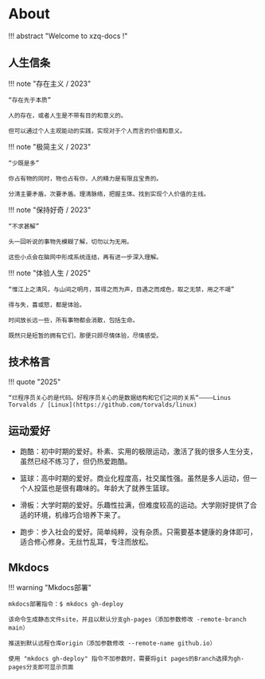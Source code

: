 # About

!!! abstract "Welcome to xzq-docs !"

## 人生信条

!!! note "存在主义 / 2023"

    “存在先于本质”
    
    人的存在，或者人生是不带有目的和意义的。
    
    但可以通过个人主观能动的实践，实现对于个人而言的价值和意义。

!!! note "极简主义 / 2023"

    “少既是多”

    你占有物的同时，物也占有你，人的精力是有限且宝贵的。

    分清主要矛盾，次要矛盾。理清脉络，把握主体。找到实现个人价值的主线。

!!! note "保持好奇 / 2023"

    “不求甚解”

    头一回听说的事物先模糊了解，切勿以为无用。
    
    这些小点会在脑网中形成系统连结，再有进一步深入理解。

!!! note "体验人生 / 2025"

    “惟江上之清风，与山间之明月，耳得之而为声，目遇之而成色，取之无禁，用之不竭”

    得与失，喜或怒，都是体验。
    
    时间放长远一些，所有事物都会消散，包括生命。

    既然只是短暂的拥有它们，那便只顾尽情体验，尽情感受。

## 技术格言

!!! quote "2025"

    “烂程序员关心的是代码。好程序员关心的是数据结构和它们之间的关系“————Linus Torvalds / [Linux](https://github.com/torvalds/linux)

## 运动爱好

- 跑酷：初中时期的爱好。朴素、实用的极限运动，激活了我的很多人生分支，虽然已经不练习了，但仍热爱跑酷。

- 篮球：高中时期的爱好。商业化程度高，社交属性强。虽然是多人运动，但一个人投篮也是很有趣味的。年龄大了就养生篮球。

- 滑板：大学时期的爱好。乐趣性拉满，但难度较高的运动。大学刚好提供了合适的环境，机缘巧合培养下来了。

- 跑步：步入社会的爱好。简单纯粹，没有杂质。只需要基本健康的身体即可，适合修心修身。无丝竹乱耳，专注而放松。

## Mkdocs

!!! warning "Mkdocs部署"

    mkdocs部署指令：$ mkdocs gh-deploy

    该命令生成静态文件site，并且以默认分支gh-pages（添加参数修改 -remote-branch main）

    推送到默认远程仓库origin（添加参数修改 --remote-name github.io）

    使用 "mkdocs gh-deploy" 指令不加参数时，需要将git pages的Branch选择为gh-pages分支即可显示页面

